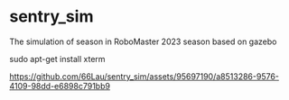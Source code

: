 # sentry_sim
The simulation of  season in RoboMaster 2023 season based on gazebo

sudo apt-get install xterm


https://github.com/66Lau/sentry_sim/assets/95697190/a8513286-9576-4109-98dd-e6898c791bb9
